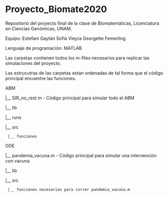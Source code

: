 # Proyecto_Biomate2020
Repositorio del proyecto final de la clase de Biomatemáticas, Licenciatura en Ciencias Genómicas, UNAM.

Equipo:
Estefani Gaytán
Sofía Vieyra 
Georgette Femerling

Lenguaje de programación: MATLAB

Las carpetas contienen todos los m-files necesarios para replicar las simulaciones del proyecto.

Las estrucutras de las carpetas estan ordenadas de tal forma que el código principal encuentre las funciones.

ABM

|__ SIR_no_rest.m - Código principal para simular todo el ABM

|__ lib

|__ runs

|__ src

     |__ funciones
     
     
ODE

|__ pandemia_vacuna.m - Código principal para simular una intervención con vacuna

|__ lib

|__ src

     |__ funciones necesarias para correr pandemia_vacuna.m
     

